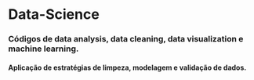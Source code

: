 # Data-Science
### Códigos de data analysis, data cleaning, data visualization e machine learning. 
#### Aplicação de estratégias de limpeza, modelagem e validação de dados. 

